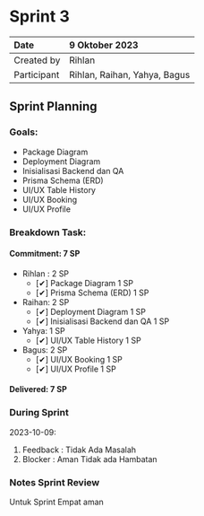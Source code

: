 # Sprint 3


|Date|9 Oktober 2023|
| :- | :- |
|Created by|Rihlan|
|Participant|Rihlan, Raihan, Yahya, Bagus|
## Sprint Planning
### Goals:
- Package Diagram
- Deployment Diagram
- Inisialisasi Backend dan QA
- Prisma Schema (ERD)
- UI/UX Table History
- UI/UX Booking
- UI/UX Profile

### Breakdown Task:
#### Commitment: 7 SP
- Rihlan : 2 SP
  - [✔] Package Diagram 1 SP
  - [✔] Prisma Schema (ERD) 1 SP
- Raihan: 2 SP
  - [✔] Deployment Diagram 1 SP
  - [✔] Inisialisasi Backend dan QA 1 SP
- Yahya: 1 SP
  - [✔] UI/UX Table History 1 SP
- Bagus: 2 SP
  - [✔] UI/UX Booking 1 SP
  - [✔] UI/UX Profile 1 SP	
        
#### Delivered:	 7 SP
### During Sprint
2023-10-09:

1. Feedback : Tidak Ada Masalah
2. Blocker : Aman Tidak ada Hambatan
### Notes Sprint Review
Untuk Sprint Empat aman
